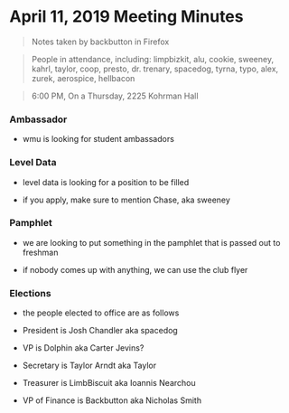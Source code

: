 # April 11, 2019 Meeting Minutes
> Notes taken by backbutton in Firefox

> People in attendance, including: limpbizkit, alu, cookie, sweeney, kahrl, taylor, coop, presto, dr. trenary, spacedog, tyrna, typo, alex, zurek, aerospice, hellbacon

> 6:00 PM, On a Thursday, 2225 Kohrman Hall

### Ambassador

* wmu is looking for student ambassadors

### Level Data

* level data is looking for a position to be filled

* if you apply, make sure to mention Chase, aka sweeney

### Pamphlet

* we are looking to put something in the pamphlet that is passed out to freshman

* if nobody comes up with anything, we can use the club flyer

### Elections

* the people elected to office are as follows

* President is Josh Chandler aka spacedog

* VP is Dolphin aka Carter Jevins?

* Secretary is Taylor Arndt aka Taylor

* Treasurer is LimbBiscuit aka Ioannis Nearchou

* VP of Finance is Backbutton aka Nicholas Smith
